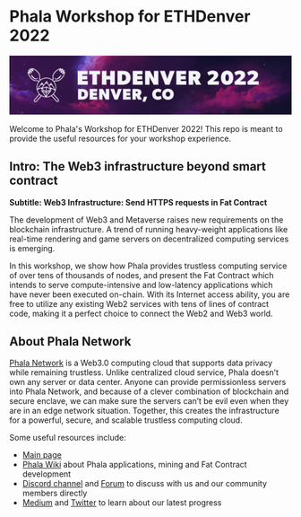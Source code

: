# Phala Workshop for ETHDenver 2022

![](assets/banner.jpeg)

Welcome to Phala's Workshop for ETHDenver 2022!
This repo is meant to provide the useful resources for your workshop experience.

## Intro: The Web3 infrastructure beyond smart contract
**Subtitle: Web3 Infrastructure: Send HTTPS requests in Fat Contract**

The development of Web3 and Metaverse raises new requirements on the blockchain infrastructure. A trend of running heavy-weight applications like real-time rendering and game servers on decentralized computing services is emerging.

In this workshop, we show how Phala provides trustless computing service of over tens of thousands of nodes, and present the Fat Contract which intends to serve compute-intensive and low-latency applications which have never been executed on-chain. With its Internet access ability, you are free to utilize any existing Web2 services with tens of lines of contract code, making it a perfect choice to connect the Web2 and Web3 world.

## About Phala Network

[Phala Network](https://phala.network/) is a Web3.0 computing cloud that supports data privacy while remaining trustless. Unlike centralized cloud service, Phala doesn’t own any server or data center. Anyone can provide permissionless servers into Phala Network, and because of a clever combination of blockchain and secure enclave, we can make sure the servers can’t be evil even when they are in an edge network situation. Together, this creates the infrastructure for a powerful, secure, and scalable trustless computing cloud.

Some useful resources include:
- [Main page](https://phala.network/)
- [Phala Wiki](https://wiki.phala.network/en-us/general/phala-network/01-phala-network/) about Phala applications, mining and Fat Contract development
- [Discord channel](https://discord.gg/myBmQu5) and [Forum](https://forum.phala.network/) to discuss with us and our community members directly
- [Medium](https://medium.com/phala-network) and [Twitter](https://twitter.com/PhalaNetwork) to learn about our latest progress
